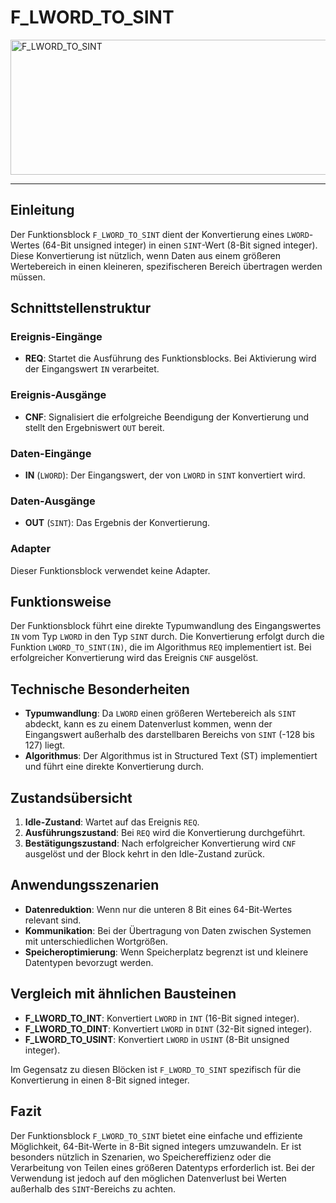 # F_LWORD_TO_SINT

<img width="1452" height="216" alt="F_LWORD_TO_SINT" src="https://github.com/user-attachments/assets/53060025-97b1-48c5-abbb-a61940c248b2" />

* * * * * * * * * *
## Einleitung
Der Funktionsblock `F_LWORD_TO_SINT` dient der Konvertierung eines `LWORD`-Wertes (64-Bit unsigned integer) in einen `SINT`-Wert (8-Bit signed integer). Diese Konvertierung ist nützlich, wenn Daten aus einem größeren Wertebereich in einen kleineren, spezifischeren Bereich übertragen werden müssen.

## Schnittstellenstruktur
### **Ereignis-Eingänge**
- **REQ**: Startet die Ausführung des Funktionsblocks. Bei Aktivierung wird der Eingangswert `IN` verarbeitet.

### **Ereignis-Ausgänge**
- **CNF**: Signalisiert die erfolgreiche Beendigung der Konvertierung und stellt den Ergebniswert `OUT` bereit.

### **Daten-Eingänge**
- **IN** (`LWORD`): Der Eingangswert, der von `LWORD` in `SINT` konvertiert wird.

### **Daten-Ausgänge**
- **OUT** (`SINT`): Das Ergebnis der Konvertierung.

### **Adapter**
Dieser Funktionsblock verwendet keine Adapter.

## Funktionsweise
Der Funktionsblock führt eine direkte Typumwandlung des Eingangswertes `IN` vom Typ `LWORD` in den Typ `SINT` durch. Die Konvertierung erfolgt durch die Funktion `LWORD_TO_SINT(IN)`, die im Algorithmus `REQ` implementiert ist. Bei erfolgreicher Konvertierung wird das Ereignis `CNF` ausgelöst.

## Technische Besonderheiten
- **Typumwandlung**: Da `LWORD` einen größeren Wertebereich als `SINT` abdeckt, kann es zu einem Datenverlust kommen, wenn der Eingangswert außerhalb des darstellbaren Bereichs von `SINT` (-128 bis 127) liegt.
- **Algorithmus**: Der Algorithmus ist in Structured Text (ST) implementiert und führt eine direkte Konvertierung durch.

## Zustandsübersicht
1. **Idle-Zustand**: Wartet auf das Ereignis `REQ`.
2. **Ausführungszustand**: Bei `REQ` wird die Konvertierung durchgeführt.
3. **Bestätigungszustand**: Nach erfolgreicher Konvertierung wird `CNF` ausgelöst und der Block kehrt in den Idle-Zustand zurück.

## Anwendungsszenarien
- **Datenreduktion**: Wenn nur die unteren 8 Bit eines 64-Bit-Wertes relevant sind.
- **Kommunikation**: Bei der Übertragung von Daten zwischen Systemen mit unterschiedlichen Wortgrößen.
- **Speicheroptimierung**: Wenn Speicherplatz begrenzt ist und kleinere Datentypen bevorzugt werden.

## Vergleich mit ähnlichen Bausteinen
- **F_LWORD_TO_INT**: Konvertiert `LWORD` in `INT` (16-Bit signed integer).
- **F_LWORD_TO_DINT**: Konvertiert `LWORD` in `DINT` (32-Bit signed integer).
- **F_LWORD_TO_USINT**: Konvertiert `LWORD` in `USINT` (8-Bit unsigned integer).

Im Gegensatz zu diesen Blöcken ist `F_LWORD_TO_SINT` spezifisch für die Konvertierung in einen 8-Bit signed integer.

## Fazit
Der Funktionsblock `F_LWORD_TO_SINT` bietet eine einfache und effiziente Möglichkeit, 64-Bit-Werte in 8-Bit signed integers umzuwandeln. Er ist besonders nützlich in Szenarien, wo Speichereffizienz oder die Verarbeitung von Teilen eines größeren Datentyps erforderlich ist. Bei der Verwendung ist jedoch auf den möglichen Datenverlust bei Werten außerhalb des `SINT`-Bereichs zu achten.
